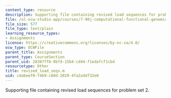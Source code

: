 ```yaml
---
content_type: resource
description: Supporting file containing revised load sequences for problem set 2.
file: /ol-ocw-studio-app/courses/7-90j-computational-functional-genomics-spring-2005/cdabeef0f4b9c0dd20294fa2a4df32e0_revised_load_seqs.m
file_size: 577
file_type: text/plain
learning_resource_types:
- Assignments
license: https://creativecommons.org/licenses/by-nc-sa/4.0/
ocw_type: OCWFile
parent_title: Assignments
parent_type: CourseSection
parent_uid: 28387ff8-9bfd-15b4-cd44-f1edafcf1cbd
resourcetype: Other
title: revised_load_seqs.m
uid: cdabeef0-f4b9-c0dd-2029-4fa2a4df32e0
---
```

Supporting file containing revised load sequences for problem set 2.